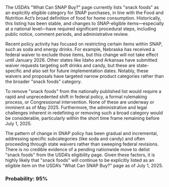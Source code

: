 The USDA’s "What Can SNAP Buy?" page currently lists "snack foods" as an explicitly eligible category for SNAP purchases, in line with the Food and Nutrition Act’s broad definition of food for home consumption. Historically, this listing has been stable, and changes to SNAP-eligible items—especially at a national level—have required significant procedural steps, including public notice, comment periods, and administrative review.

Recent policy activity has focused on restricting certain items within SNAP, such as soda and energy drinks. For example, Nebraska has received a federal waiver to exclude those items, but this change will not take effect until January 2026. Other states like Idaho and Arkansas have submitted waiver requests targeting soft drinks and candy, but these are state-specific and also set for future implementation dates. Notably, these waivers and proposals have targeted narrow product categories rather than the broader "snack foods" category.

To remove "snack foods" from the nationally published list would require a rapid and unprecedented shift in federal policy, a formal rulemaking process, or Congressional intervention. None of these are underway or imminent as of May 2025. Furthermore, the administrative and legal challenges inherent in redefining or removing such a broad category would be considerable, particularly within the short time frame remaining before July 1, 2025.

The pattern of change in SNAP policy has been gradual and incremental, addressing specific subcategories (like soda and candy) and often proceeding through state waivers rather than sweeping federal revisions. There is no credible evidence of a pending nationwide move to delist "snack foods" from the USDA’s eligibility page. Given these factors, it is highly likely that "snack foods" will continue to be explicitly listed as an eligible item on the USDA’s "What Can SNAP Buy?" page as of July 1, 2025.

### Probability: 95%